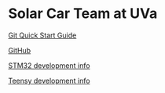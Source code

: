# Solar Car Team at UVa
[Git Quick Start Guide](git-quick-start)

[GitHub](github-tutorial)

[STM32 development info](stm32-mbed-info)

[Teensy development info](teensy-info)

